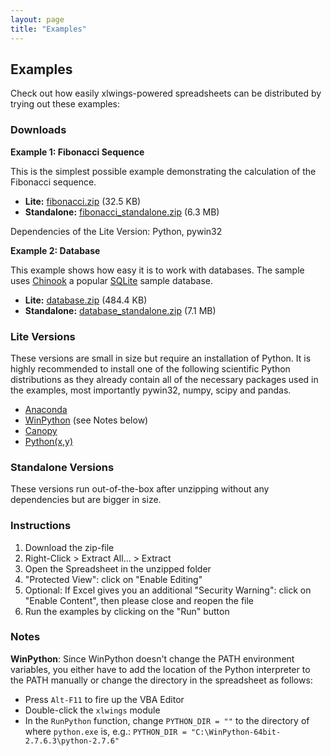 ```yaml
---
layout: page
title: "Examples"
---
```


## Examples

Check out how easily xlwings-powered spreadsheets can be distributed by trying out these examples:

### Downloads

**Example 1: Fibonacci Sequence**

This is the simplest possible example demonstrating the calculation of the Fibonacci sequence.

* **Lite:** [fibonacci.zip][] (32.5 KB)
* **Standalone:** [fibonacci_standalone.zip][] (6.3 MB)

[fibonacci.zip]: https://bitbucket.org/zoomeranalytics/xlwings_examples/downloads/fibonacci.zip
[fibonacci_standalone.zip]: https://bitbucket.org/zoomeranalytics/xlwings_examples/downloads/fibonacci_standalone.zip

Dependencies of the Lite Version: Python, pywin32

**Example 2: Database**

This example shows how easy it is to work with databases. The sample uses [Chinook][] a popular [SQLite][] sample
database.

* **Lite:** [database.zip][] (484.4 KB)
* **Standalone:** [database_standalone.zip][] (7.1 MB)

[Chinook]: http://chinookdatabase.codeplex.com/
[SQLite]: http://sqlite.org/
[database.zip]: https://bitbucket.org/zoomeranalytics/xlwings_examples/downloads/database.zip
[database_standalone.zip]: https://bitbucket.org/zoomeranalytics/xlwings_examples/downloads/database_standalone.zip

### Lite Versions

These versions are small in size but require an installation of Python. It is highly recommended to install one of the
following scientific Python distributions as they already contain all of the necessary packages used in the examples,
most importantly pywin32, numpy, scipy and pandas.

* [Anaconda](https://store.continuum.io/cshop/anaconda/)
* [WinPython](http://winpython.sourceforge.net/) (see Notes below)
* [Canopy](https://www.enthought.com/products/canopy/)
* [Python(x,y)](https://code.google.com/p/pythonxy/)


### Standalone Versions

These versions run out-of-the-box after unzipping without any dependencies but are bigger in size.


### Instructions

1. Download the zip-file
2. Right-Click > Extract All... > Extract
3. Open the Spreadsheet in the unzipped folder
4. "Protected View": click on "Enable Editing"
5. Optional: If Excel gives you an additional "Security Warning": click on "Enable Content", then
   please close and reopen the file
6. Run the examples by clicking on the "Run" button

### Notes

**WinPython**: Since WinPython doesn't change the PATH environment variables, you either have to add the location
  of the Python interpreter to the PATH manually or change the directory in the spreadsheet as follows:

* Press `Alt-F11` to fire up the VBA Editor
* Double-click the `xlwings` module
* In the `RunPython` function, change `PYTHON_DIR = ""` to the directory of where `python.exe` is, e.g.:
`PYTHON_DIR = "C:\WinPython-64bit-2.7.6.3\python-2.7.6"`

